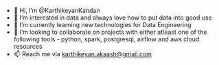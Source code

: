 - 👋 Hi, I’m @KarthikeyanKandan
- 👀 I’m interested in data and always love how to put data into good use
- 🌱 I’m currently learning new technologies for Data Engineering
- 💞️ I’m looking to collaborate on projects with either atleast one of the following tools - python, spark, postgresql, airflow and aws cloud resources
- 📫 Reach me via karthikeyan.akaash@gmail.com
